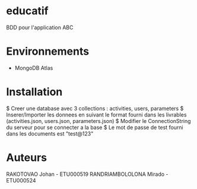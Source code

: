 # educatif
BDD pour l'application ABC

# Environnements
- MongoDB Atlas

# Installation
$ Creer une database avec 3 collections : activities, users, parameters
$ Inserer/Importer les donnees en suivant le format fourni dans les livrables (activities.json, users.json, parameters.json)
$ Modifier le ConnectionString du serveur pour se connecter a la base
$ Le mot de passe de test fourni dans les documents est "test@123"

# Auteurs
RAKOTOVAO Johan - ETU000519
RANDRIAMBOLOLONA Mirado - ETU000524